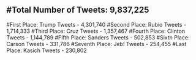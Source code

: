 #Total Number of Tweets: 9,837,225 
---
#First Place: Trump Tweets - 4,301,740
#Second Place: Rubio Tweets - 1,714,333
#Third Place: Cruz Tweets - 1,357,467
#Fourth Place: Clinton Tweets - 1,144,789
#Fifth Place: Sanders Tweets - 502,853
#Sixth Place: Carson Tweets - 331,786
#Seventh Place: Jeb! Tweets - 254,455
#Last Place: Kasich Tweets - 230,802
